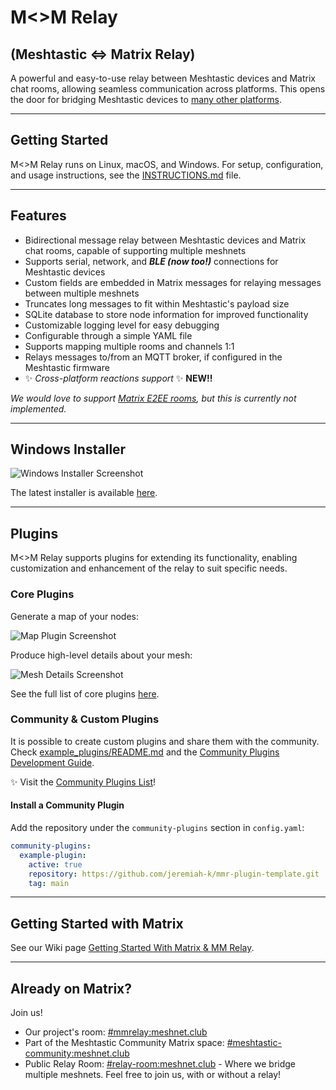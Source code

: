 # M<>M Relay

## (Meshtastic <=> Matrix Relay)

A powerful and easy-to-use relay between Meshtastic devices and Matrix chat rooms, allowing seamless communication across platforms. This opens the door for bridging Meshtastic devices to [many other platforms](https://matrix.org/bridges/).

---

## Getting Started

M<>M Relay runs on Linux, macOS, and Windows. For setup, configuration, and usage instructions, see the [INSTRUCTIONS.md](INSTRUCTIONS.md) file.

---

## Features

- Bidirectional message relay between Meshtastic devices and Matrix chat rooms, capable of supporting multiple meshnets
- Supports serial, network, and **_BLE (now too!)_** connections for Meshtastic devices
- Custom fields are embedded in Matrix messages for relaying messages between multiple meshnets
- Truncates long messages to fit within Meshtastic's payload size
- SQLite database to store node information for improved functionality
- Customizable logging level for easy debugging
- Configurable through a simple YAML file
- Supports mapping multiple rooms and channels 1:1
- Relays messages to/from an MQTT broker, if configured in the Meshtastic firmware
- ✨️ _Cross-platform reactions support_ ✨️ **NEW!!**

_We would love to support [Matrix E2EE rooms](https://github.com/geoffwhittington/meshtastic-matrix-relay/issues/33), but this is currently not implemented._

---

## Windows Installer

![Windows Installer Screenshot](https://user-images.githubusercontent.com/1770544/235249050-8c79107a-50cc-4803-b989-39e58100342d.png)

The latest installer is available [here](https://github.com/geoffwhittington/meshtastic-matrix-relay/releases).

---

## Plugins

M<>M Relay supports plugins for extending its functionality, enabling customization and enhancement of the relay to suit specific needs.

### Core Plugins

Generate a map of your nodes:

![Map Plugin Screenshot](https://user-images.githubusercontent.com/1770544/235247915-47750b4f-d505-4792-a458-54a5f24c1523.png)

Produce high-level details about your mesh:

![Mesh Details Screenshot](https://user-images.githubusercontent.com/1770544/235245873-1ddc773b-a4cd-4c67-b0a5-b55a29504b73.png)

See the full list of core plugins [here](https://github.com/geoffwhittington/meshtastic-matrix-relay/wiki/Core-Plugins).

### Community & Custom Plugins

It is possible to create custom plugins and share them with the community. Check [example_plugins/README.md](https://github.com/geoffwhittington/meshtastic-matrix-relay/tree/main/example_plugins) and the [Community Plugins Development Guide](https://github.com/geoffwhittington/meshtastic-matrix-relay/wiki/Community-Plugin-Development-Guide).

✨️ Visit the [Community Plugins List](https://github.com/geoffwhittington/meshtastic-matrix-relay/wiki/Community-Plugin-List)!

#### Install a Community Plugin

Add the repository under the `community-plugins` section in `config.yaml`:

```yaml
community-plugins:
  example-plugin:
    active: true
    repository: https://github.com/jeremiah-k/mmr-plugin-template.git
    tag: main
```

---

## Getting Started with Matrix

See our Wiki page [Getting Started With Matrix & MM Relay](https://github.com/geoffwhittington/meshtastic-matrix-relay/wiki/Getting-Started-With-Matrix-&-MM-Relay).

---

## Already on Matrix?

Join us!

- Our project's room: [#mmrelay:meshnet.club](https://matrix.to/#/#mmrelay:meshnet.club)
- Part of the Meshtastic Community Matrix space: [#meshtastic-community:meshnet.club](https://matrix.to/#/#meshtastic-community:meshnet.club)
- Public Relay Room: [#relay-room:meshnet.club](https://matrix.to/#/#relay-room:meshnet.club) - Where we bridge multiple meshnets. Feel free to join us, with or without a relay!
